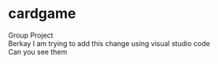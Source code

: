 # cardgame
Group Project  
Berkay I am trying to add this change using visual studio code  
Can you see them  